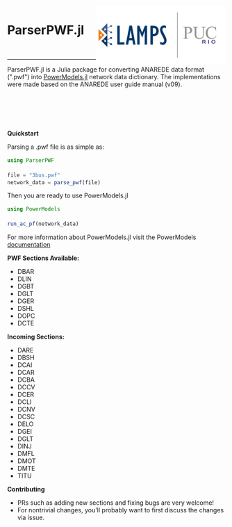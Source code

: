 <img src="docs/lampspucpptreduced.png" alt="MarineGEO circle logo" align="right" width=300>
<h1>ParserPWF.jl</h1>

<br>

---

ParserPWF.jl is a Julia package for converting ANAREDE data format (".pwf") into [PowerModels.jl](https://github.com/lanl-ansi/PowerModels.jl) network data dictionary. The implementations were made based on the ANAREDE user guide manual (v09).

<br>
<br>
<br>
<br>

**Quickstart**

Parsing a .pwf file is as simple as:

```julia
using ParserPWF

file = "3bus.pwf"
network_data = parse_pwf(file)
```

Then you are ready to use PowerModels.jl

```julia
using PowerModels

run_ac_pf(network_data)
```

For more information about PowerModels.jl visit the PowerModels [documentation](https://lanl-ansi.github.io/PowerModels.jl/stable/)

**PWF Sections Available:**

- DBAR
- DLIN
- DGBT
- DGLT
- DGER
- DSHL
- DOPC
- DCTE

**Incoming Sections:**

- DARE
- DBSH
- DCAI
- DCAR
- DCBA
- DCCV
- DCER
- DCLI
- DCNV
- DCSC
- DELO
- DGEI
- DGLT
- DINJ
- DMFL
- DMOT
- DMTE
- TITU

**Contributing**

- PRs such as adding new sections and fixing bugs are very welcome!
- For nontrivial changes, you'll probably want to first discuss the changes via issue.
